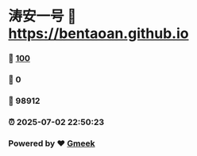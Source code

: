 # 涛安一号 :link: https://bentaoan.github.io 
### :page_facing_up: [100](https://bentaoan.github.io/tag.html) 
### :speech_balloon: 0 
### :hibiscus: 98912 
### :alarm_clock: 2025-07-02 22:50:23 
### Powered by :heart: [Gmeek](https://github.com/Meekdai/Gmeek)
